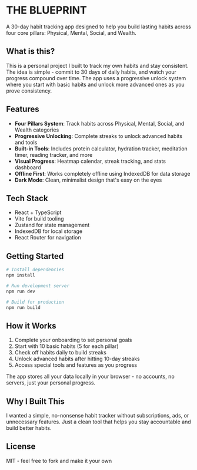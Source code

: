 # THE BLUEPRINT

A 30-day habit tracking app designed to help you build lasting habits across four core pillars: Physical, Mental, Social, and Wealth.

## What is this?

This is a personal project I built to track my own habits and stay consistent. The idea is simple - commit to 30 days of daily habits, and watch your progress compound over time. The app uses a progressive unlock system where you start with basic habits and unlock more advanced ones as you prove consistency.

## Features

- **Four Pillars System**: Track habits across Physical, Mental, Social, and Wealth categories
- **Progressive Unlocking**: Complete streaks to unlock advanced habits and tools
- **Built-in Tools**: Includes protein calculator, hydration tracker, meditation timer, reading tracker, and more
- **Visual Progress**: Heatmap calendar, streak tracking, and stats dashboard
- **Offline First**: Works completely offline using IndexedDB for data storage
- **Dark Mode**: Clean, minimalist design that's easy on the eyes

## Tech Stack

- React + TypeScript
- Vite for build tooling
- Zustand for state management
- IndexedDB for local storage
- React Router for navigation

## Getting Started

```bash
# Install dependencies
npm install

# Run development server
npm run dev

# Build for production
npm run build
```

## How it Works

1. Complete your onboarding to set personal goals
2. Start with 10 basic habits (5 for each pillar)
3. Check off habits daily to build streaks
4. Unlock advanced habits after hitting 10-day streaks
5. Access special tools and features as you progress

The app stores all your data locally in your browser - no accounts, no servers, just your personal progress.

## Why I Built This

I wanted a simple, no-nonsense habit tracker without subscriptions, ads, or unnecessary features. Just a clean tool that helps you stay accountable and build better habits.

## License

MIT - feel free to fork and make it your own
